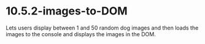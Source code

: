 # 10.5.2-images-to-DOM

Lets users display between 1 and 50 random dog images and then loads the images to the console and
displays the images in the DOM.
